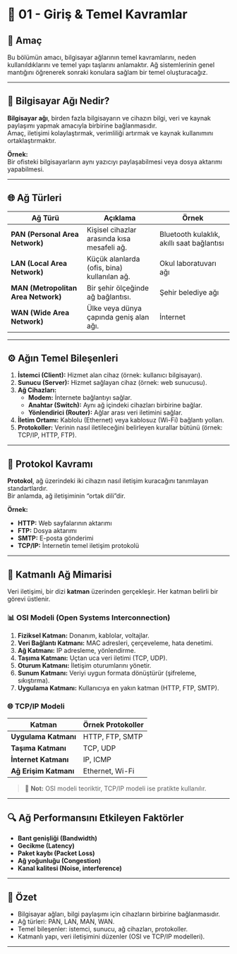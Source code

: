 # 📘 01 - Giriş & Temel Kavramlar

## 🎯 Amaç
Bu bölümün amacı, bilgisayar ağlarının temel kavramlarını, neden kullanıldıklarını ve temel yapı taşlarını anlamaktır. Ağ sistemlerinin genel mantığını öğrenerek sonraki konulara sağlam bir temel oluşturacağız.

---

## 🔹 Bilgisayar Ağı Nedir?

**Bilgisayar ağı**, birden fazla bilgisayarın ve cihazın bilgi, veri ve kaynak paylaşımı yapmak amacıyla birbirine bağlanmasıdır.  
Amaç, iletişimi kolaylaştırmak, verimliliği artırmak ve kaynak kullanımını ortaklaştırmaktır.

**Örnek:**  
Bir ofisteki bilgisayarların aynı yazıcıyı paylaşabilmesi veya dosya aktarımı yapabilmesi.

---

## 🌐 Ağ Türleri

| Ağ Türü | Açıklama | Örnek |
|----------|-----------|--------|
| **PAN (Personal Area Network)** | Kişisel cihazlar arasında kısa mesafeli ağ. | Bluetooth kulaklık, akıllı saat bağlantısı |
| **LAN (Local Area Network)** | Küçük alanlarda (ofis, bina) kullanılan ağ. | Okul laboratuvarı ağı |
| **MAN (Metropolitan Area Network)** | Bir şehir ölçeğinde ağ bağlantısı. | Şehir belediye ağı |
| **WAN (Wide Area Network)** | Ülke veya dünya çapında geniş alan ağı. | İnternet |

---

## ⚙️ Ağın Temel Bileşenleri

1. **İstemci (Client):** Hizmet alan cihaz (örnek: kullanıcı bilgisayarı).  
2. **Sunucu (Server):** Hizmet sağlayan cihaz (örnek: web sunucusu).  
3. **Ağ Cihazları:**
   - **Modem:** İnternete bağlantıyı sağlar.  
   - **Anahtar (Switch):** Aynı ağ içindeki cihazları birbirine bağlar.  
   - **Yönlendirici (Router):** Ağlar arası veri iletimini sağlar.  
4. **İletim Ortamı:** Kablolu (Ethernet) veya kablosuz (Wi-Fi) bağlantı yolları.  
5. **Protokoller:** Verinin nasıl iletileceğini belirleyen kurallar bütünü (örnek: TCP/IP, HTTP, FTP).

---
## 🔑 Protokol Kavramı

**Protokol**, ağ üzerindeki iki cihazın nasıl iletişim kuracağını tanımlayan standartlardır.  
Bir anlamda, ağ iletişiminin “ortak dili”dir.

**Örnek:**  
- **HTTP:** Web sayfalarının aktarımı  
- **FTP:** Dosya aktarımı  
- **SMTP:** E-posta gönderimi  
- **TCP/IP:** İnternetin temel iletişim protokolü  

---
## 🧩 Katmanlı Ağ Mimarisi

Veri iletişimi, bir dizi **katman** üzerinden gerçekleşir. Her katman belirli bir görevi üstlenir.

### 📊 OSI Modeli (Open Systems Interconnection)
1. **Fiziksel Katman:** Donanım, kablolar, voltajlar.  
2. **Veri Bağlantı Katmanı:** MAC adresleri, çerçeveleme, hata denetimi.  
3. **Ağ Katmanı:** IP adresleme, yönlendirme.  
4. **Taşıma Katmanı:** Uçtan uca veri iletimi (TCP, UDP).  
5. **Oturum Katmanı:** İletişim oturumlarını yönetir.  
6. **Sunum Katmanı:** Veriyi uygun formata dönüştürür (şifreleme, sıkıştırma).  
7. **Uygulama Katmanı:** Kullanıcıya en yakın katman (HTTP, FTP, SMTP).

### 🌐 TCP/IP Modeli
| Katman | Örnek Protokoller |
|--------|------------------|
| **Uygulama Katmanı** | HTTP, FTP, SMTP |
| **Taşıma Katmanı** | TCP, UDP |
| **İnternet Katmanı** | IP, ICMP |
| **Ağ Erişim Katmanı** | Ethernet, Wi-Fi |

> 🧠 **Not:** OSI modeli teoriktir, TCP/IP modeli ise pratikte kullanılır.

---

## 🔍 Ağ Performansını Etkileyen Faktörler

- **Bant genişliği (Bandwidth)**  
- **Gecikme (Latency)**  
- **Paket kaybı (Packet Loss)**  
- **Ağ yoğunluğu (Congestion)**  
- **Kanal kalitesi (Noise, interference)**  

---

## 📘 Özet

- Bilgisayar ağları, bilgi paylaşımı için cihazların birbirine bağlanmasıdır.  
- Ağ türleri: PAN, LAN, MAN, WAN.  
- Temel bileşenler: istemci, sunucu, ağ cihazları, protokoller.  
- Katmanlı yapı, veri iletişimini düzenler (OSI ve TCP/IP modelleri).  

---



